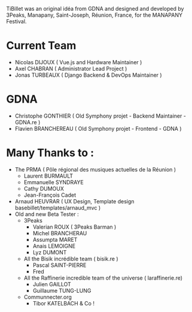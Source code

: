 TiBillet was an original idéa from GDNA and designed and developed by 3Peaks, Manapany, Saint-Joseph, Réunion, France, for the MANAPANY Festival.

# Current Team

- Nicolas DIJOUX ( Vue.js and Hardware Maintainer )
- Axel CHABRAN ( Administrator Lead Project )
- Jonas TURBEAUX ( Django Backend & DevOps Maintainer )

# GDNA

- Christophe GONTHIER ( Old Symphony projet - Backend Maintainer - GDNA.re )
- Flavien BRANCHEREAU ( Old Symphony projet - Frontend - GDNA )

# Many Thanks to  :

- The PRMA ( Pôle régional des musiques actuelles de la Réunion )
  - Laurent BURMAULT
  - Emmanuelle SYNDRAYE
  - Cathy DUMOUX
  - Jean-François Cadet
- Arnaud HEUVRAR ( UX Design, Template design basebillet/templates/arnaud_mvc )
- Old and new Beta Tester :
  - 3Peaks
    - Valerian ROUX ( 3Peaks Barman )
    - Michel BRANCHERAU
    - Assumpta MARET
    - Anais LEMOIGNE
    - Lyz DUMONT
  - All the Bisik incrédible team ( bisik.re )
    - Pascal SAINT-PIERRE
    - Fred 
  - All the Raffinerie incredible team of the universe ( laraffinerie.re)
    - Julien GAILLOT
    - Guillaume TUNG-LUNG
  - Communnecter.org
    - Tibor KATELBACH & Co !
